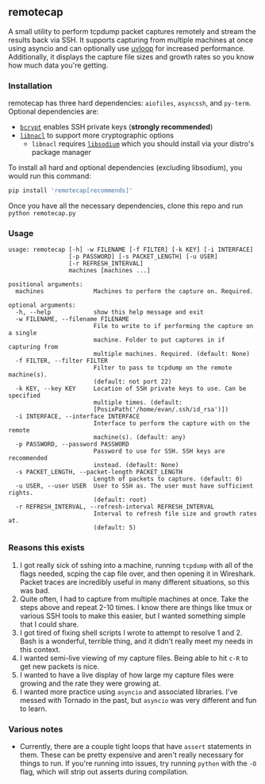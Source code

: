 ## remotecap

A small utility to perform tcpdump packet captures remotely and stream the results back via SSH. It supports capturing from multiple machines at once using asyncio and can optionally use [uvloop](https://github.com/MagicStack/uvloop) for increased performance. Additionally, it displays the capture file sizes and growth rates so you know how much data you're getting.

### Installation
remotecap has three hard dependencies: `aiofiles`, `asyncssh`, and `py-term`. Optional dependencies are:

* [`bcrypt`](https://github.com/pyca/bcrypt/) enables SSH private keys (**strongly recommended**)
* [`libnacl`](https://github.com/saltstack/libnacl) to support more cryptographic options
  * `libnacl` requires [`libsodium`](https://github.com/jedisct1/libsodium) which you should install via your distro's package manager

To install all hard and optional dependencies (excluding libsodium), you would run this command:

```bash
pip install 'remotecap[recommends]'
```

Once you have all the necessary dependencies, clone this repo and run `python remotecap.py`

### Usage
```text
usage: remotecap [-h] -w FILENAME [-f FILTER] [-k KEY] [-i INTERFACE]
                 [-p PASSWORD] [-s PACKET_LENGTH] [-u USER]
                 [-r REFRESH_INTERVAL]
                 machines [machines ...]

positional arguments:
  machines              Machines to perform the capture on. Required.

optional arguments:
  -h, --help            show this help message and exit
  -w FILENAME, --filename FILENAME
                        File to write to if performing the capture on a single
                        machine. Folder to put captures in if capturing from
                        multiple machines. Required. (default: None)
  -f FILTER, --filter FILTER
                        Filter to pass to tcpdump on the remote machine(s).
                        (default: not port 22)
  -k KEY, --key KEY     Location of SSH private keys to use. Can be specified
                        multiple times. (default:
                        [PosixPath('/home/evan/.ssh/id_rsa')])
  -i INTERFACE, --interface INTERFACE
                        Interface to perform the capture with on the remote
                        machine(s). (default: any)
  -p PASSWORD, --password PASSWORD
                        Password to use for SSH. SSH keys are recommended
                        instead. (default: None)
  -s PACKET_LENGTH, --packet-length PACKET_LENGTH
                        Length of packets to capture. (default: 0)
  -u USER, --user USER  User to SSH as. The user must have sufficient rights.
                        (default: root)
  -r REFRESH_INTERVAL, --refresh-interval REFRESH_INTERVAL
                        Interval to refresh file size and growth rates at.
                        (default: 5)
```

### Reasons this exists

1. I got really sick of sshing into a machine, running `tcpdump` with all of the flags needed, scping the cap file over, and then opening it in Wireshark. Packet traces are incredibly useful in many different situations, so this was bad.
2. Quite often, I had to capture from multiple machines at once. Take the steps above and repeat 2-10 times. I know there are things like tmux or various SSH tools to make this easier, but I wanted something simple that I could share.
3. I got tired of fixing shell scripts I wrote to attempt to resolve 1 and 2. Bash is a wonderful, terrible thing, and it didn't really meet my needs in this context.
4. I wanted semi-live viewing of my capture files. Being able to hit `c-R` to get new packets is nice.
5. I wanted to have a live display of how large my capture files were growing and the rate they were growing at.
6. I wanted more practice using `asyncio` and associated libraries. I've messed with Tornado in the past, but `asyncio` was very different and fun to learn.

### Various notes

* Currently, there are a couple tight loops that have `assert` statements in them. These can be pretty expensive and aren't really necessary for things to run. If you're running into issues, try running `python` with the `-O` flag, which will strip out asserts during compilation.


